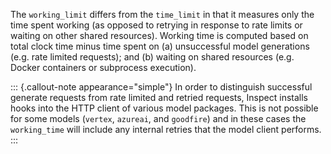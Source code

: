 The `working_limit` differs from the `time_limit` in that it measures only the time spent working (as opposed to retrying in response to rate limits or waiting on other shared resources). Working time is computed based on total clock time minus time spent on (a) unsuccessful model generations (e.g. rate limited requests); and (b) waiting on shared resources (e.g. Docker containers or subprocess execution).

::: {.callout-note appearance="simple"}
In order to distinguish successful generate requests from rate limited and retried requests, Inspect installs hooks into the HTTP client of various model packages. This is not possible for some models (`vertex`, `azureai`, and `goodfire`) and in these cases the `working_time` will include any internal retries that the model client performs.
:::

